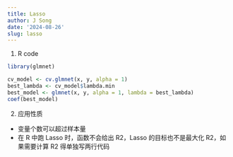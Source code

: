 ```yaml
---
title: Lasso
author: J Song
date: '2024-08-26'
slug: lasso
---
```

1. R code
```r
library(glmnet)

cv_model <- cv.glmnet(x, y, alpha = 1)
best_lambda <- cv_model$lambda.min
best_model <- glmnet(x, y, alpha = 1, lambda = best_lambda)
coef(best_model)
```

2. 应用性质
- 变量个数可以超过样本量
- 在 R 中跑 Lasso 时，函数不会给出 R2，Lasso 的目标也不是最大化 R2，如果需要计算 R2 得单独写两行代码
